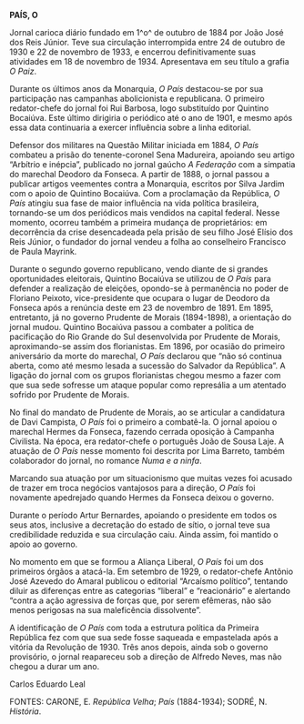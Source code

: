 **PAÍS, O**

Jornal carioca diário fundado em 1^o^ de outubro de 1884 por João José
dos Reis Júnior. Teve sua circulação interrompida entre 24 de outubro de
1930 e 22 de novembro de 1933, e encerrou definitivamente suas
atividades em 18 de novembro de 1934. Apresentava em seu título a grafia
*O Paiz*.

Durante os últimos anos da Monarquia, *O País* destacou-se por sua
participação nas campanhas abolicionista e republicana. O primeiro
redator-chefe do jornal foi Rui Barbosa, logo substituído por Quintino
Bocaiúva. Este último dirigiria o periódico até o ano de 1901, e mesmo
após essa data continuaria a exercer influência sobre a linha editorial.

Defensor dos militares na Questão Militar iniciada em 1884, *O País*
combateu a prisão do tenente-coronel Sena Madureira, apoiando seu artigo
“Arbítrio e inépcia”, publicado no jornal gaúcho *A Federação* com a
simpatia do marechal Deodoro da Fonseca. A partir de 1888, o jornal
passou a publicar artigos veementes contra a Monarquia, escritos por
Silva Jardim com o apoio de Quintino Bocaiúva. Com a proclamação da
República, *O País* atingiu sua fase de maior influência na vida
política brasileira, tornando-se um dos periódicos mais vendidos na
capital federal. Nesse momento, ocorreu também a primeira mudança de
proprietários: em decorrência da crise desencadeada pela prisão de seu
filho José Elísio dos Reis Júnior, o fundador do jornal vendeu a folha
ao conselheiro Francisco de Paula Mayrink.

Durante o segundo governo republicano, vendo diante de si grandes
oportunidades eleitorais, Quintino Bocaiúva se utilizou de *O País* para
defender a realização de eleições, opondo-se à permanência no poder de
Floriano Peixoto, vice-presidente que ocupara o lugar de Deodoro da
Fonseca após a renúncia deste em 23 de novembro de 1891. Em 1895,
entretanto, já no governo Prudente de Morais (1894-1898), a orientação
do jornal mudou. Quintino Bocaiúva passou a combater a política de
pacificação do Rio Grande do Sul desenvolvida por Prudente de Morais,
aproximando-se assim dos florianistas. Em 1896, por ocasião do primeiro
aniversário da morte do marechal, *O País* declarou que “não só continua
aberta, como até mesmo lesada a sucessão do Salvador da República”. A
ligação do jornal com os grupos florianistas chegou mesmo a fazer com
que sua sede sofresse um ataque popular como represália a um atentado
sofrido por Prudente de Morais.

No final do mandato de Prudente de Morais, ao se articular a candidatura
de Davi Campista, *O País* foi o primeiro a combatê-la. O jornal apoiou
o marechal Hermes da Fonseca, fazendo cerrada oposição à Campanha
Civilista. Na época, era redator-chefe o português João de Sousa Laje. A
atuação de *O País* nesse momento foi descrita por Lima Barreto, também
colaborador do jornal, no romance *Numa e a ninfa*.

Marcando sua atuação por um situacionismo que muitas vezes foi acusado
de trazer em troca negócios vantajosos para a direção, *O País* foi
novamente apedrejado quando Hermes da Fonseca deixou o governo.

Durante o período Artur Bernardes, apoiando o presidente em todos os
seus atos, inclusive a decretação do estado de sítio, o jornal teve sua
credibilidade reduzida e sua circulação caiu. Ainda assim, foi mantido o
apoio ao governo.

No momento em que se formou a Aliança Liberal, *O País* foi um dos
primeiros órgãos a atacá-la. Em setembro de 1929, o redator-chefe
Antônio José Azevedo do Amaral publicou o editorial “Arcaísmo político”,
tentando diluir as diferenças entre as categorias “liberal” e
“reacionário” e alertando “contra a ação agressiva de forças que, por
serem efêmeras, não são menos perigosas na sua maleficência
dissolvente”.

A identificação de *O País* com toda a estrutura política da Primeira
República fez com que sua sede fosse saqueada e empastelada após a
vitória da Revolução de 1930. Três anos depois, ainda sob o governo
provisório, o jornal reapareceu sob a direção de Alfredo Neves, mas não
chegou a durar um ano.

Carlos Eduardo Leal

FONTES: CARONE, E. *República Velha*; *País* (1884-1934); SODRÉ, N.
*História*.
